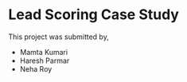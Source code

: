 # Lead Scoring Case Study

This project was submitted by, 
- Mamta Kumari 
- Haresh Parmar
- Neha Roy
